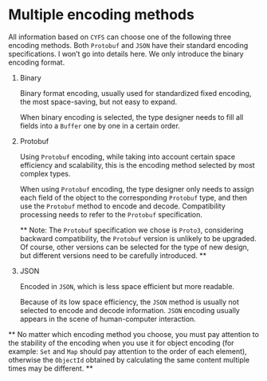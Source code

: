 # Multiple encoding methods

All information based on `CYFS` can choose one of the following three encoding methods. Both `Protobuf` and `JSON` have their standard encoding specifications. I won’t go into details here. We only introduce the binary encoding format.

1. Binary

    Binary format encoding, usually used for standardized fixed encoding, the most space-saving, but not easy to expand.

    When binary encoding is selected, the type designer needs to fill all fields into a `Buffer` one by one in a certain order.

2. Protobuf

    Using `Protobuf` encoding, while taking into account certain space efficiency and scalability, this is the encoding method selected by most complex types.

    When using `Protobuf` encoding, the type designer only needs to assign each field of the object to the corresponding `Protobuf` type, and then use the `Protobuf` method to encode and decode. Compatibility processing needs to refer to the `Protobuf` specification.

    ** Note: The `Protobuf` specification we chose is `Proto3`, considering backward compatibility, the `Protobuf` version is unlikely to be upgraded. Of course, other versions can be selected for the type of new design, but different versions need to be carefully introduced. **

3. JSON

    Encoded in `JSON`, which is less space efficient but more readable.

    Because of its low space efficiency, the `JSON` method is usually not selected to encode and decode information. `JSON` encoding usually appears in the scene of human-computer interaction.

** No matter which encoding method you choose, you must pay attention to the stability of the encoding when you use it for object encoding (for example: `Set` and `Map` should pay attention to the order of each element), otherwise the `ObjectId` obtained by calculating the same content multiple times may be different. **
